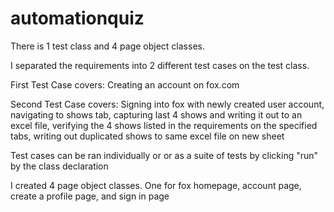# automationquiz


There is 1 test class and 4 page object classes.

I separated the requirements into 2 different test cases on the test class.

First Test Case covers: Creating an account on fox.com

Second Test Case covers: Signing into fox with newly created user account, navigating to shows tab, capturing last 4 shows and writing it out to an excel file,
verifying the 4 shows listed in the requirements on the specified tabs, writing out duplicated shows to same excel file on new sheet

Test cases can be ran individually or or as a suite of tests by clicking "run" by the class declaration

I created 4 page object classes. One for fox homepage, account page, create a profile page, and sign in page
